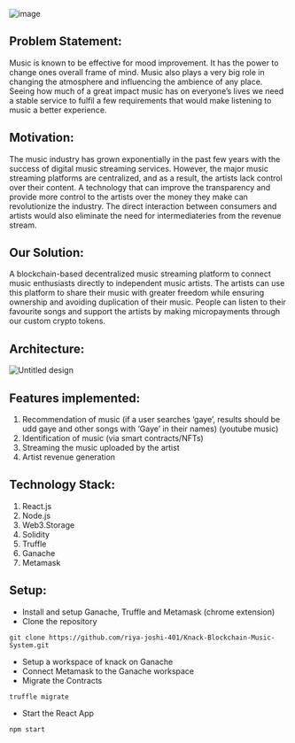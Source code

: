 ![image](https://user-images.githubusercontent.com/53979947/160265717-e63fbf2b-bdf6-47d2-90ad-38a4635b42e7.png)
## Problem Statement:
Music is known to be effective for mood improvement. It has the power to change ones overall frame of mind. Music also plays a very big role in changing the atmosphere and influencing the ambience of any place. Seeing how much of a great impact music has on everyone’s lives we need a stable service to fulfil a few requirements that would make listening to music a better experience.
## Motivation:
The music industry has grown exponentially in the past few years with the success of digital music streaming services. However, the major music streaming platforms are centralized, and as a result, the artists lack control over their content. A technology that can improve the transparency and provide more control to the artists over the money they make can revolutionize the industry. The direct interaction between consumers and artists would also eliminate the need for intermediateries from the revenue stream.
## Our Solution:
A blockchain-based decentralized music streaming platform to connect music enthusiasts directly to independent music artists. The artists can use this platform to share their music with greater freedom while ensuring ownership and avoiding duplication of their music. People can listen to their favourite songs and support the artists by making micropayments through our custom crypto tokens.
## Architecture:
![Untitled design](https://user-images.githubusercontent.com/53979947/160265658-1ced9b83-712c-40b0-ba4e-d75be6b9ff8c.png)
## Features implemented:
1. Recommendation of music (if a user searches ‘gaye’, results should be udd gaye and other songs with ‘Gaye’ in their names) (youtube music)
2. Identification of music (via smart contracts/NFTs)
3. Streaming the music uploaded by the artist
4. Artist revenue generation
## Technology Stack:
1. React.js
2. Node.js
3. Web3.Storage
4. Solidity
5. Truffle
6. Ganache
7. Metamask
## Setup:
- Install and setup Ganache, Truffle and Metamask (chrome extension)
- Clone the repository
``` 
git clone https://github.com/riya-joshi-401/Knack-Blockchain-Music-System.git
```
- Setup a workspace of knack on Ganache
- Connect Metamask to the Ganache workspace
- Migrate the Contracts
```
truffle migrate
```
- Start the React App
```
npm start
```

  
